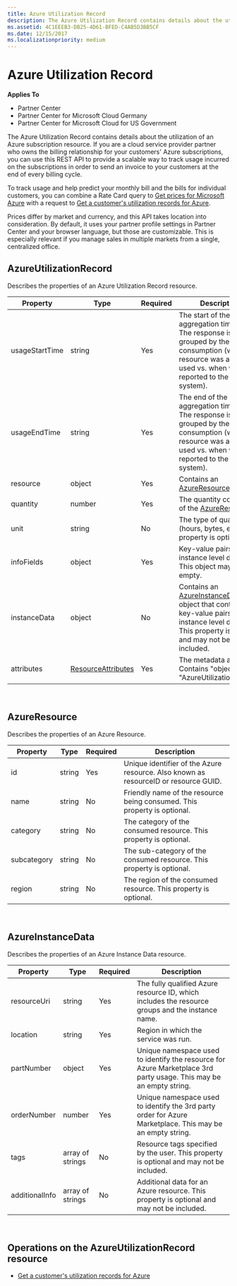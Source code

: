 ```yaml
---
title: Azure Utilization Record
description: The Azure Utilization Record contains details about the utilization of an Azure subscription resource.
ms.assetid: 4C1EEEB3-DB25-4D61-BFED-C4AB5D3BB5CF
ms.date: 12/15/2017
ms.localizationpriority: medium
---
```


# Azure Utilization Record


**Applies To**

-   Partner Center
-   Partner Center for Microsoft Cloud Germany
-   Partner Center for Microsoft Cloud for US Government

The Azure Utilization Record contains details about the utilization of
an Azure subscription resource. If you are a cloud service provider
partner who owns the billing relationship for your customers' Azure
subscriptions, you can use this REST API to provide a scalable way to
track usage incurred on the subscriptions in order to send an invoice to
your customers at the end of every billing cycle.

To track usage and help predict your monthly bill and the bills for
individual customers, you can combine a Rate Card query to [Get prices
for Microsoft Azure](get-prices-for-microsoft-azure.md) with a request
to [Get a customer's utilization records for
Azure](get-a-customer-s-utilization-record-for-azure.md).

Prices differ by market and currency, and this API takes location into
consideration. By default, it uses your partner profile settings in
Partner Center and your browser language, but those are customizable.
This is especially relevant if you manage sales in multiple markets from
a single, centralized office.

## <span id="AzureUtilizationRecord"></span><span id="azureutilizationrecord"></span><span id="AZUREUTILIZATIONRECORD"></span>AzureUtilizationRecord


Describes the properties of an Azure Utilization Record resource.

| Property       | Type                                      | Required | Description                                                                                                                                                                             |
|----------------|-------------------------------------------|----------|-----------------------------------------------------------------------------------------------------------------------------------------------------------------------------------------|
| usageStartTime | string                                    | Yes      | The start of the usage aggregation time range. The response is grouped by the time of consumption (when the resource was actually used vs. when was it reported to the billing system). |
| usageEndTime   | string                                    | Yes      | The end of the usage aggregation time range. The response is grouped by the time of consumption (when the resource was actually used vs. when was it reported to the billing system).   |
| resource       | object                                    | Yes      | Contains an [AzureResource](#azureresource) object.                                                                                                                                     |
| quantity       | number                                    | Yes      | The quantity consumed of the [AzureResource.](#azureresource)                                                                                                                           |
| unit           | string                                    | No       | The type of quantity (hours, bytes, etc.) This property is optional                                                                                                                     |
| infoFields     | object                                    | Yes      | Key-value pairs of instance level details. This object may be empty.                                                                                                                    |
| instanceData   | object                                    | No       | Contains an [AzureInstanceData](#azureinstancedata) object that contains key-value pairs of instance level details. This property is optional and may not be included.                  |
| attributes     | [ResourceAttributes](utility-resources.md#resourceattributes) | Yes      | The metadata attributes. Contains "objectType": "AzureUtilizationRecord"                                                                                                                |

 

## <span id="AzureResource"></span><span id="azureresource"></span><span id="AZURERESOURCE"></span>AzureResource


Describes the properties of an Azure Resource.

| Property    | Type   | Required | Description                                                                         |
|-------------|--------|----------|-------------------------------------------------------------------------------------|
| id          | string | Yes      | Unique identifier of the Azure resource. Also known as resourceID or resource GUID. |
| name        | string | No       | Friendly name of the resource being consumed. This property is optional.            |
| category    | string | No       | The category of the consumed resource. This property is optional.                   |
| subcategory | string | No       | The sub-category of the consumed resource. This property is optional.               |
| region      | string | No       | The region of the consumed resource. This property is optional.                     |

 

## <span id="AzureInstanceData"></span><span id="azureinstancedata"></span><span id="AZUREINSTANCEDATA"></span>AzureInstanceData


Describes the properties of an Azure Instance Data resource.

| Property       | Type             | Required | Description                                                                                                        |
|----------------|------------------|----------|--------------------------------------------------------------------------------------------------------------------|
| resourceUri    | string           | Yes      | The fully qualified Azure resource ID, which includes the resource groups and the instance name.                   |
| location       | string           | Yes      | Region in which the service was run.                                                                               |
| partNumber     | object           | Yes      | Unique namespace used to identify the resource for Azure Marketplace 3rd party usage. This may be an empty string. |
| orderNumber    | number           | Yes      | Unique namespace used to identify the 3rd party order for Azure Marketplace. This may be an empty string.          |
| tags           | array of strings | No       | Resource tags specified by the user. This property is optional and may not be included.                            |
| additionalInfo | array of strings | No       | Additional data for an Azure resource. This property is optional and may not be included.                          | 
 

## <span id="Operations_on_the_AzureUtilizationRecord_resource"></span><span id="operations_on_the_azureutilizationrecord_resource"></span><span id="OPERATIONS_ON_THE_AZUREUTILIZATIONRECORD_RESOURCE"></span>Operations on the AzureUtilizationRecord resource


-   [Get a customer's utilization records for
    Azure](get-a-customer-s-utilization-record-for-azure.md)

 

 




